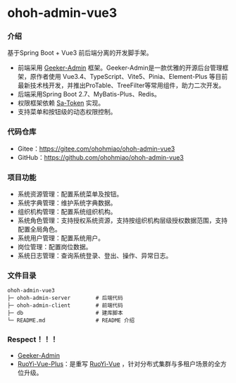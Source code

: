 # ohoh-admin-vue3

### 介绍 

基于Spring Boot + Vue3 前后端分离的开发脚手架。

- 前端采用 [Geeker-Admin](https://gitee.com/HalseySpicy/Geeker-Admin) 框架。Geeker-Admin是一款优雅的开源后台管理框架，原作者使用 Vue3.4、TypeScript、Vite5、Pinia、Element-Plus 等目前最新技术栈开发，并推出ProTable、TreeFilter等常用组件，助力二次开发。
- 后端采用Spring Boot 2.7、MyBatis-Plus、Redis。
- 权限框架依赖 [Sa-Token](https://sa-token.cc/) 实现。
- 支持菜单和按钮级的动态权限控制。

### 代码仓库 

- Gitee：https://gitee.com/ohohmiao/ohoh-admin-vue3
- GitHub：https://github.com/ohohmiao/ohoh-admin-vue3

### 项目功能 

- 系统资源管理：配置系统菜单及按钮。
- 系统字典管理：维护系统字典数据。
- 组织机构管理：配置系统组织机构。
- 系统角色管理：支持授权系统资源，支持按组织机构层级授权数据范围，支持配置全局角色。
- 系统用户管理：配置系统用户。
- 岗位管理：配置岗位数据。
- 系统日志管理：查询系统登录、登出、操作、异常日志。

### 文件目录 

```text
ohoh-admin-vue3
├─ ohoh-admin-server        # 后端代码
├─ ohoh-admin-client        # 前端代码
├─ db                       # 建库脚本
└─ README.md                # README 介绍
```

### Respect！！！

- [Geeker-Admin](https://gitee.com/HalseySpicy/Geeker-Admin)
- [RuoYi-Vue-Plus](https://gitee.com/dromara/RuoYi-Vue-Plus)：是重写 [RuoYi-Vue](https://gitee.com/y_project/RuoYi-Vue) ，针对分布式集群与多租户场景的全方位升级。
